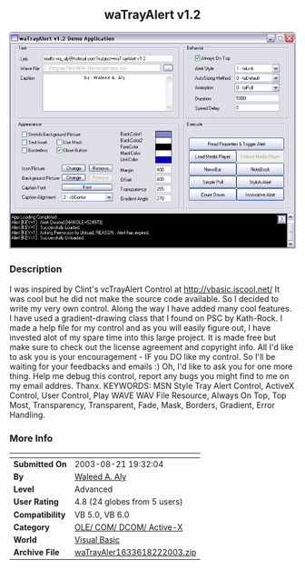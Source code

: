 ﻿<div align="center">

## waTrayAlert v1\.2

<img src="PIC200382246543822.gif">
</div>

### Description

I was inspired by Clint's vcTrayAlert Control at http://vbasic.iscool.net/ It was cool but he did not make the source code available. So I decided to write my very own control. Along the way I have added many cool features. I have used a gradient-drawing class that I found on PSC by Kath-Rock. I made a help file for my control and as you will easily figure out, I have invested alot of my spare time into this large project. It is made free but make sure to check out the license agreement and copyright info. All I'd like to ask you is your encouragement - IF you DO like my control. So I'll be waiting for your feedbacks and emails :) Oh, I'd like to ask you for one more thing. Help me debug this control, report any bugs you might find to me on my email addres. Thanx. KEYWORDS: MSN Style Tray Alert Control, ActiveX Control, User Control, Play WAVE WAV File Resource, Always On Top, Top Most, Transparency, Transparent, Fade, Mask, Borders, Gradient, Error Handling.
 
### More Info
 


<span>             |<span>
---                |---
**Submitted On**   |2003-08-21 19:32:04
**By**             |[Waleed A\. Aly](https://github.com/Planet-Source-Code/PSCIndex/blob/master/ByAuthor/waleed-a-aly.md)
**Level**          |Advanced
**User Rating**    |4.8 (24 globes from 5 users)
**Compatibility**  |VB 5\.0, VB 6\.0
**Category**       |[OLE/ COM/ DCOM/ Active\-X](https://github.com/Planet-Source-Code/PSCIndex/blob/master/ByCategory/ole-com-dcom-active-x__1-29.md)
**World**          |[Visual Basic](https://github.com/Planet-Source-Code/PSCIndex/blob/master/ByWorld/visual-basic.md)
**Archive File**   |[waTrayAler1633618222003\.zip](https://github.com/Planet-Source-Code/waleed-a-aly-watrayalert-v1-2__1-47905/archive/master.zip)








